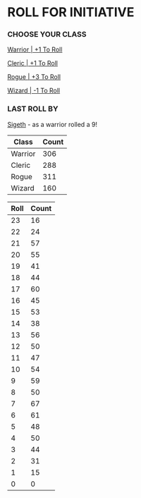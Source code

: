 # ROLL FOR INITIATIVE
### CHOOSE YOUR CLASS

[Warrior | +1 To Roll](https://github.com/benjaminsampica/benjaminsampica/issues/new?title=roll%7Cwarrior&body=Just+click+%27Submit+new+issue%27.)

[Cleric | +1 To Roll](https://github.com/benjaminsampica/benjaminsampica/issues/new?title=roll%7Ccleric&body=Just+click+%27Submit+new+issue%27.)

[Rogue | +3 To Roll](https://github.com/benjaminsampica/benjaminsampica/issues/new?title=roll%7Crogue&body=Just+click+%27Submit+new+issue%27.)

[Wizard | -1 To Roll](https://github.com/benjaminsampica/benjaminsampica/issues/new?title=roll%7Cwizard&body=Just+click+%27Submit+new+issue%27.)
### LAST ROLL BY
[Sigeth](https://www.github.com/Sigeth) - as a warrior rolled a 9!

|Class|Count|
|-|-|
|Warrior|306|
|Cleric|288|
|Rogue|311|
|Wizard|160|

|Roll|Count|
|-|-|
|23|16
|22|24
|21|57
|20|55
|19|41
|18|44
|17|60
|16|45
|15|53
|14|38
|13|56
|12|50
|11|47
|10|54
|9|59
|8|50
|7|67
|6|61
|5|48
|4|50
|3|44
|2|31
|1|15
|0|0
